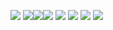![](https://64.media.tumblr.com/3a8afaea4141299629e035e595c76e7e/tumblr_peptb0nhxn1saxyy3o8_250.gifv) ![](https://64.media.tumblr.com/f3b05f97b2232e19fc91a61403539968/tumblr_peptb0nhxn1saxyy3o6_250.gifv)![](https://64.media.tumblr.com/beae8ca91ccdf4a06bd9d07e1cf17959/tumblr_peptb0nhxn1saxyy3o10_250.gifv)![](https://64.media.tumblr.com/27cf5e4f215d36ac18348cb57ade108a/tumblr_peptb0nhxn1saxyy3o9_250.gifv)
                                               ![](https://64.media.tumblr.com/bd9e7d7beb6f7094bdaa3ace44a78f10/tumblr_peptb0nhxn1saxyy3o7_250.gifv) ![](https://64.media.tumblr.com/f954fee7a2f6cfa281fdbcf8b4b9d796/tumblr_peptb0nhxn1saxyy3o4_250.gifv) ![](https://encrypted-tbn0.gstatic.com/images?q=tbn:ANd9GcTBu224HJ-AGInNwYB47Sgrf7LID5_KURI_E8-v1q0BjjxlUzieTI5tfq4B5UXaiO8ftzs&usqp=CAU) ![](https://i.ytimg.com/vi/FOUcFvEJhnw/mqdefault.jpg)
